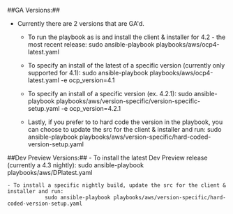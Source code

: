 
##GA Versions:##
- Currently there are 2 versions that are GA'd. 

	- To run the playbook as is and install the client & installer for 4.2 - the most recent release:
		sudo ansible-playbook playbooks/aws/ocp4-latest.yaml

	- To specify an install of the latest of a specific version (currently only supported for 4.1):
	 	sudo ansible-playbook playbooks/aws/ocp4-latest.yaml -e ocp_version=4.1

	- To specify an install of a specific version (ex. 4.2.1):
		sudo ansible-playbook playbooks/aws/version-specific/version-specific-setup.yaml -e ocp_version=4.2.1
	- Lastly, if you prefer to to hard code the version in the playbook, you can choose to update the src for the client & installer and run:
		sudo ansible-playbook playbooks/aws/version-specific/hard-coded-version-setup.yaml


##Dev Preview Versions:##
	- To install the latest Dev Preview release (currently a 4.3 nightly):
		sudo ansible-playbook playbooks/aws/DPlatest.yaml

	- To install a specific nightly build, update the src for the client & installer and run:
                sudo ansible-playbook playbooks/aws/version-specific/hard-coded-version-setup.yaml
